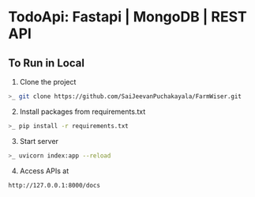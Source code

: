 # TodoApi: Fastapi | MongoDB | REST API

## To Run in Local

1. Clone the project
```bash
>_ git clone https://github.com/SaiJeevanPuchakayala/FarmWiser.git
```
2. Install packages from requirements.txt
```bash
>_ pip install -r requirements.txt
```
3. Start server 
```bash
>_ uvicorn index:app --reload
```
4. Access APIs at
```
http://127.0.0.1:8000/docs
```

